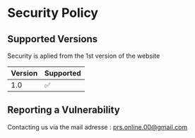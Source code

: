 # Security Policy

## Supported Versions

Security is aplied from the 1st version of the website 

| Version | Supported          | 
| ------- | ------------------ |
|   1.0   | :white_check_mark: |


## Reporting a Vulnerability

Contacting us via the mail adresse : prs.online.00@gmail.com
